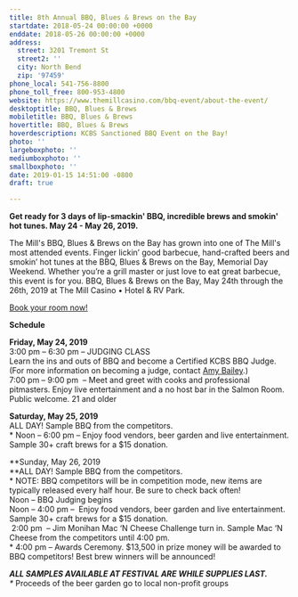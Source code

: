 ```yaml
---
title: 8th Annual BBQ, Blues & Brews on the Bay
startdate: 2018-05-24 00:00:00 +0000
enddate: 2018-05-26 00:00:00 +0000
address:
  street: 3201 Tremont St
  street2: ''
  city: North Bend
  zip: '97459'
phone_local: 541-756-8800
phone_toll_free: 800-953-4800
website: https://www.themillcasino.com/bbq-event/about-the-event/
desktoptitle: BBQ, Blues & Brews
mobiletitle: BBQ, Blues & Brews
hovertitle: BBQ, Blues & Brews
hoverdescription: KCBS Sanctioned BBQ Event on the Bay!
photo: ''
largeboxphoto: ''
mediumboxphoto: ''
smallboxphoto: ''
date: 2019-01-15 14:51:00 -0800
draft: true

---
```

**Get ready for 3 days of lip-smackin' BBQ, incredible brews and smokin' hot tunes. May 24 - May 26, 2019.** 

The Mill's BBQ, Blues & Brews on the Bay has grown into one of The Mill's most attended events. Finger lickin’ good barbecue, hand-crafted beers and smokin’ hot tunes at the BBQ, Blues & Brews on the Bay, Memorial Day Weekend. Whether you’re a grill master or just love to eat great barbecue, this event is for you. BBQ, Blues & Brews on the Bay, May 24th through the 26th, 2019 at The Mill Casino • Hotel & RV Park.

[Book your room now!](https://oregonsadventurecoast.com/lodging/ "Lodging on Oregon's Adventure Coast!") 

**Schedule**

**Friday, May 24, 2019**    
3:00 pm – 6:30 pm – JUDGING CLASS   
Learn the ins and outs of BBQ and become a Certified KCBS BBQ Judge. (For more information on becoming a judge, contact [Amy Bailey](abailey@themillcasino.com).)  
7:00 pm – 9:00 pm  – Meet and greet with cooks and professional pitmasters. Enjoy live entertainment and a no host ba­r in the Salmon Room. Public welcome. 21 and older

**Saturday, May 25, 2019**   
ALL DAY! Sample BBQ from the competitors.  
\* Noon – 6:00 pm – Enjoy food vendors, beer garden and live entertainment. Sample 30+ craft brews for a $15 donation.

**Sunday, May 26, 2019   
**ALL DAY! Sample BBQ from the competitors.  
\* NOTE: BBQ competitors will be in competition mode, new items are typically released every half hour. Be sure to check back often!   
Noon – BBQ Judging begins   
Noon – 4:00 pm –  Enjoy food vendors, beer garden and live entertainment. Sample 30+ craft brews for a $15 donation.  
 2:00 pm  – Jim Monihan Mac ‘N Cheese Challenge turn in. Sample Mac ‘N Cheese from the competitors until 4:00 pm.  
\* 4:00 pm – Awards Ceremony. $13,500 in prize money will be awarded to BBQ competitors! Best brew winners will be announced!

***ALL SAMPLES AVAILABLE AT FESTIVAL ARE WHILE SUPPLIES LAST.**   
\** Proceeds of the beer garden go to local non-profit groups